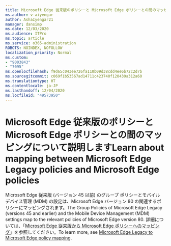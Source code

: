 ```yaml
---
title: Microsoft Edge 従来版のポリシーと Microsoft Edge ポリシーとの間のマッピングについて説明します
ms.author: v-aiyengar
author: AshaIyengar21
manager: dansimp
ms.date: 12/03/2020
ms.audience: ITPro
ms.topic: article
ms.service: o365-administration
ROBOTS: NOINDEX, NOFOLLOW
localization_priority: Normal
ms.custom:
- "9003843"
- "7095"
ms.openlocfilehash: f9d65c043ee726fa110b09d38cdd4ee6b72c2d7b
ms.sourcegitcommit: c069f1b53567ad14711c423740f120439a312a60
ms.translationtype: HT
ms.contentlocale: ja-JP
ms.lasthandoff: 12/04/2020
ms.locfileid: "49573950"
---
```

# <a name="learn-about-mapping-between-microsoft-edge-legacy-policies-and-microsoft-edge-policies"></a><span data-ttu-id="87e2f-102">Microsoft Edge 従来版のポリシーと Microsoft Edge ポリシーとの間のマッピングについて説明します</span><span class="sxs-lookup"><span data-stu-id="87e2f-102">Learn about mapping between Microsoft Edge Legacy policies and Microsoft Edge policies</span></span>

<span data-ttu-id="87e2f-103">Microsoft Edge 従来版 (バージョン 45 以前) のグループ ポリシーとモバイル デバイス管理 (MDM) の設定は、Microsoft Edge バージョン 80 の関連するポリシーにマッピングされます。</span><span class="sxs-lookup"><span data-stu-id="87e2f-103">The Group Policies of Microsoft Edge Legacy (versions 45 and earlier) and the Mobile Device Management (MDM) settings map to the relevant policies of Microsoft Edge version 80.</span></span> <span data-ttu-id="87e2f-104">詳細については、「[Microsoft Edge 従来版から Microsoft Edge ポリシーへのマッピング](https://go.microsoft.com/fwlink/?linkid=2141665)」を参照してください。</span><span class="sxs-lookup"><span data-stu-id="87e2f-104">To learn more, see [Microsoft Edge Legacy to Microsoft Edge policy mapping](https://go.microsoft.com/fwlink/?linkid=2141665).</span></span>